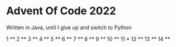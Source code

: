# Advent Of Code 2022

Written in Java, until I give up and switch to Python

1   **
2   **
3   **
4   **
5   **
6   **
7   **
8   **
9   **
10  **
11  *
12  **
13  **
14  **
